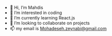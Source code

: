 - 👋 Hi, I’m Mahdis
- 👀 I’m interested in coding
- 🌱 I’m currently learning React.js
- 💞️ I’m looking to collaborate on projects
- 📫 my email is Mohadeseh.zeynabi@gmail.com



<!---
CallMeMahdis/CallMeMahdis is a ✨ special ✨ repository because its `README.md` (this file) appears on your GitHub profile.
You can click the Preview link to take a look at your changes.
--->
